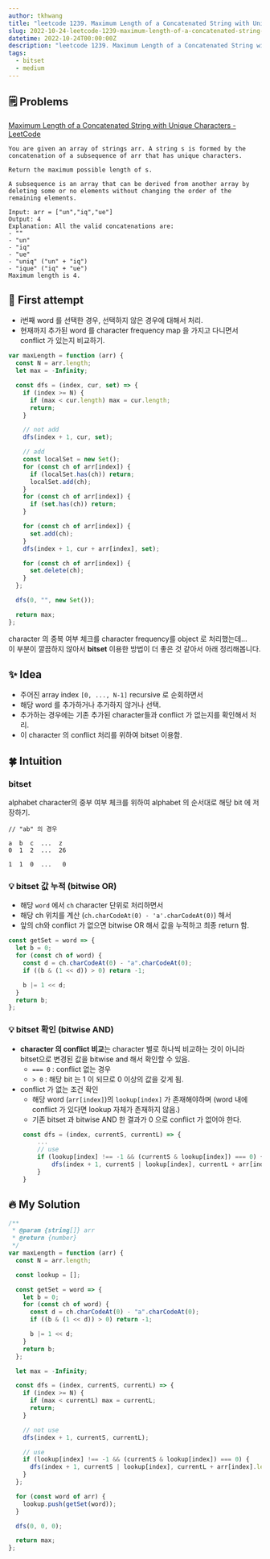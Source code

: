 ```yaml
---
author: tkhwang
title: "leetcode 1239. Maximum Length of a Concatenated String with Unique Characters | medium | bitset"
slug: 2022-10-24-leetcode-1239-maximum-length-of-a-concatenated-string-with-unique-characters
datetime: 2022-10-24T00:00:00Z
description: "leetcode 1239. Maximum Length of a Concatenated String with Unique Characters | javascript | medium | bitset"
tags:
  - bitset
  - medium
---
```


## 🗒️ Problems

[Maximum Length of a Concatenated String with Unique Characters - LeetCode](https://leetcode.com/problems/maximum-length-of-a-concatenated-string-with-unique-characters/)

```
You are given an array of strings arr. A string s is formed by the concatenation of a subsequence of arr that has unique characters.

Return the maximum possible length of s.

A subsequence is an array that can be derived from another array by deleting some or no elements without changing the order of the remaining elements.
```

```
Input: arr = ["un","iq","ue"]
Output: 4
Explanation: All the valid concatenations are:
- ""
- "un"
- "iq"
- "ue"
- "uniq" ("un" + "iq")
- "ique" ("iq" + "ue")
Maximum length is 4.
```

## 🤔 First attempt

- i번째 word 를 선택한 경우, 선택하지 않은 경우에 대해서 처리.
- 현재까지 추가된 word 를 character frequency map 을 가지고 다니면서 conflict 가 있는지 비교하기.

```javascript
var maxLength = function (arr) {
  const N = arr.length;
  let max = -Infinity;

  const dfs = (index, cur, set) => {
    if (index >= N) {
      if (max < cur.length) max = cur.length;
      return;
    }

    // not add
    dfs(index + 1, cur, set);

    // add
    const localSet = new Set();
    for (const ch of arr[index]) {
      if (localSet.has(ch)) return;
      localSet.add(ch);
    }
    for (const ch of arr[index]) {
      if (set.has(ch)) return;
    }

    for (const ch of arr[index]) {
      set.add(ch);
    }
    dfs(index + 1, cur + arr[index], set);

    for (const ch of arr[index]) {
      set.delete(ch);
    }
  };

  dfs(0, "", new Set());

  return max;
};
```

character 의 중복 여부 체크를 character frequency를 object 로 처리했는데... <br />
이 부분이 깔끔하지 않아서 **bitset** 이용한 방법이 더 좋은 것 같아서 아래 정리해봅니다.

## ✨ Idea

- 주어진 array index `[0, ..., N-1]` recursive 로 순회하면서
- 해당 word 를 추가하거나 추가하지 않거나 선택.
- 추가하는 경우에는 기존 추가된 character들과 conflict 가 없는지를 확인해서 처리.
- 이 character 의 conflict 처리를 위하여 bitset 이용함.

## 🍀 Intuition

### bitset

alphabet character의 중부 여부 체크를 위하여 alphabet 의 순서대로 해당 bit 에 저장하기.

```
// "ab" 의 경우

a  b  c  ...  z
0  1  2  ...  26

1  1  0  ...   0
```

### 💡 bitset 값 누적 (bitwise OR)

- 해당 `word` 에서 `ch` character 단위로 처리하면서
- 해당 ch 위치를 계산 (`ch.charCodeAt(0) - 'a'.charCodeAt(0)`) 해서
- 앞의 ch와 conflict 가 없으면 bitwise OR 해서 값을 누적하고 최종 return 함.

```javascript
const getSet = word => {
  let b = 0;
  for (const ch of word) {
    const d = ch.charCodeAt(0) - "a".charCodeAt(0);
    if ((b & (1 << d)) > 0) return -1;

    b |= 1 << d;
  }
  return b;
};
```

### 💡 bitset 확인 (bitwise AND)

- **character 의 conflict 비교**는 character 별로 하나씩 비교하는 것이 아니라 bitset으로 변경된 값을 bitwise and 해서 확인할 수 있음.
  - `=== 0` : conflict 없는 경우
  - `> 0` : 해당 bit 는 1 이 되므로 0 이상의 값을 갖게 됨.
- conflict 가 없는 조건 확인
  - 해당 word (`arr[index]`)의 `lookup[index]` 가 존재해야하며 (word 내에 conflict 가 있다면 lookup 자체가 존재하지 않음.)
  - 기존 bitset 과 bitwise AND 한 결과가 0 으로 conflict 가 없어야 한다.

```javascript
    const dfs = (index, currentS, currentL) => {
        ...
        // use
        if (lookup[index] !== -1 && (currentS & lookup[index]) === 0) {
            dfs(index + 1, currentS | lookup[index], currentL + arr[index].length)
        }
    }
```

## 🔥 My Solution

```javascript
/**
 * @param {string[]} arr
 * @return {number}
 */
var maxLength = function (arr) {
  const N = arr.length;

  const lookup = [];

  const getSet = word => {
    let b = 0;
    for (const ch of word) {
      const d = ch.charCodeAt(0) - "a".charCodeAt(0);
      if ((b & (1 << d)) > 0) return -1;

      b |= 1 << d;
    }
    return b;
  };

  let max = -Infinity;

  const dfs = (index, currentS, currentL) => {
    if (index >= N) {
      if (max < currentL) max = currentL;
      return;
    }

    // not use
    dfs(index + 1, currentS, currentL);

    // use
    if (lookup[index] !== -1 && (currentS & lookup[index]) === 0) {
      dfs(index + 1, currentS | lookup[index], currentL + arr[index].length);
    }
  };

  for (const word of arr) {
    lookup.push(getSet(word));
  }

  dfs(0, 0, 0);

  return max;
};
```
